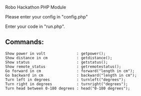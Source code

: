 Robo Hackathon PHP Module 

Please enter your config in "config.php"

Enter your code in "run.php".

## Commands:
```
Show power in volt              : getpower();  
Show distance in cm             : getdistance();  
Show status                     : getstatus();
Show remote_status              : getremotestatus();
Go forward in cm                : forward("length in cm");  
Go backward in cm               : backward("length in cm");  
Turn left in degrees            : turnleft("degrees");  
Turn right in degrees           : turnright("degrees");  
Turn head between 0-180 degrees : head("0-180 degrees");
```
